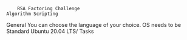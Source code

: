 		RSA Factoring Challenge
	Algorithm Scripting

General
You can choose the language of your choice.
OS needs to be Standard Ubuntu 20.04 LTS/
Tasks
